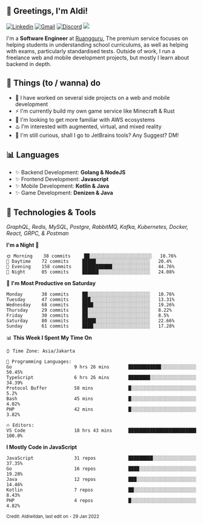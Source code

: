 <!-- Greetings -->
## 👋 Greetings, I'm Aldi!

<!-- Social Media -->
[![Linkedin](https://img.shields.io/badge/-aldiwildan-blue?style=flat&logo=Linkedin&logoColor=white)](https://www.linkedin.com/in/aldiwildan/)
[![Gmail](https://img.shields.io/badge/-aldiwild77@gmail.com-c14438?style=flat&logo=Gmail&logoColor=white)](mailto:aldiwild77@gmail.com)
[![Discord](https://img.shields.io/badge/-Chroma-5663F7?style=flat&logo=Discord&logoColor=white)](https://discord.gg/BUxraQ8)
![](https://komarev.com/ghpvc/?username=aldiwildan77&label=Visitor&color=2bbc8a)

<!-- Introduction -->
I'm a **Software Engineer** at [Ruangguru](https://ruangguru.com), The premium service focuses on helping students in understanding school curriculums, as well as helping with exams, particularly standardised tests. Outside of work, I run a freelance web and mobile development projects, but mostly I learn about backend in depth.

## 📃 Things (to / wanna) do
- 🐝 I have worked on several side projects on a web and mobile development
- ⚡ I'm currently build my own game service like Minecraft & Rust
- 🌱 I'm looking to get more familiar with AWS ecosystems
- ♨️ I'm interested with augmented, virtual, and mixed reality
- 🤔 I'm still curious, shall I go to JetBrains tools? Any Suggest? DM!

## 📊 Languages
- ✨ Backend Development: **Golang & NodeJS**
- ✨ Frontend Development: **Javascript**
- ✨ Mobile Development: **Kotlin & Java**
- ✨ Game Development: **Denizen & Java**

## 🔧 Technologies & Tools
*GraphQL, Redis, MySQL, Postgre, RabbitMQ, Kafka, Kubernetes, Docker, React, GRPC, & Postman*

<!--START_SECTION:waka-->
**I'm a Night 🦉** 

```text
🌞 Morning    38 commits     ██░░░░░░░░░░░░░░░░░░░░░░░   10.76% 
🌆 Daytime    72 commits     █████░░░░░░░░░░░░░░░░░░░░   20.4% 
🌃 Evening    158 commits    ███████████░░░░░░░░░░░░░░   44.76% 
🌙 Night      85 commits     ██████░░░░░░░░░░░░░░░░░░░   24.08%

```
📅 **I'm Most Productive on Saturday** 

```text
Monday       38 commits     ██░░░░░░░░░░░░░░░░░░░░░░░   10.76% 
Tuesday      47 commits     ███░░░░░░░░░░░░░░░░░░░░░░   13.31% 
Wednesday    68 commits     ████░░░░░░░░░░░░░░░░░░░░░   19.26% 
Thursday     29 commits     ██░░░░░░░░░░░░░░░░░░░░░░░   8.22% 
Friday       30 commits     ██░░░░░░░░░░░░░░░░░░░░░░░   8.5% 
Saturday     80 commits     █████░░░░░░░░░░░░░░░░░░░░   22.66% 
Sunday       61 commits     ████░░░░░░░░░░░░░░░░░░░░░   17.28%

```


📊 **This Week I Spent My Time On** 

```text
⌚︎ Time Zone: Asia/Jakarta

💬 Programming Languages: 
Go                       9 hrs 26 mins       ████████████░░░░░░░░░░░░░   50.45% 
TypeScript               6 hrs 26 mins       ████████░░░░░░░░░░░░░░░░░   34.39% 
Protocol Buffer          58 mins             █░░░░░░░░░░░░░░░░░░░░░░░░   5.2% 
Bash                     45 mins             █░░░░░░░░░░░░░░░░░░░░░░░░   4.02% 
PHP                      42 mins             █░░░░░░░░░░░░░░░░░░░░░░░░   3.82%

🔥 Editors: 
VS Code                  18 hrs 43 mins      █████████████████████████   100.0%

```

**I Mostly Code in JavaScript** 

```text
JavaScript               31 repos            █████████░░░░░░░░░░░░░░░░   37.35% 
Go                       16 repos            ████░░░░░░░░░░░░░░░░░░░░░   19.28% 
Java                     12 repos            ███░░░░░░░░░░░░░░░░░░░░░░   14.46% 
Kotlin                   7 repos             ██░░░░░░░░░░░░░░░░░░░░░░░   8.43% 
PHP                      4 repos             █░░░░░░░░░░░░░░░░░░░░░░░░   4.82%

```



<!--END_SECTION:waka-->

<sub>Credit: Aldiwildan, last edit on - 29 Jan 2022</sub>
